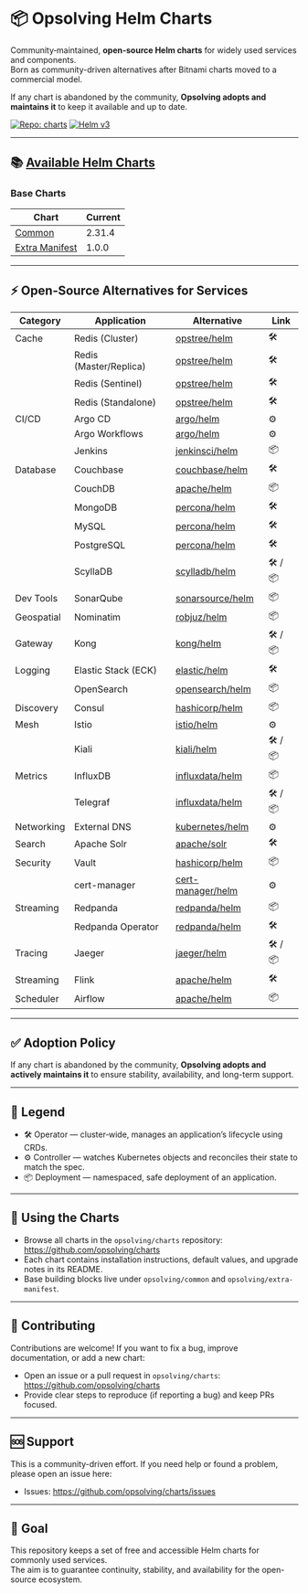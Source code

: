 # 📦 Opsolving Helm Charts

Community‑maintained, **open-source Helm charts** for widely used services and components.  
Born as community-driven alternatives after Bitnami charts moved to a commercial model.

If any chart is abandoned by the community, **Opsolving adopts and maintains it** to keep it available and up to date.

[![Repo: charts](https://img.shields.io/badge/Repo-charts-2b3137?logo=github)](https://github.com/opsolving/charts)
[![Helm v3](https://img.shields.io/badge/Helm-v3-0f1689?logo=helm&logoColor=white)](https://helm.sh)

---

## 📚 [Available Helm Charts](https://github.com/opsolving/charts)

### Base Charts

| Chart                                                                                    | Current |
|------------------------------------------------------------------------------------------|---------|
| [Common](https://github.com/opsolving/charts/tree/main/opsolving/common)                 | 2.31.4  |
| [Extra Manifest](https://github.com/opsolving/charts/tree/main/opsolving/extra-manifest) | 1.0.0   |

---

## ⚡ Open‑Source Alternatives for Services

| Category   | Application            | Alternative                                                                                                         | Link      |
|------------|------------------------|---------------------------------------------------------------------------------------------------------------------|-----------|
| Cache      | Redis (Cluster)        | [opstree/helm](https://github.com/OT-CONTAINER-KIT/redis-operator/tree/main/charts)                                 | 🛠️       |
|            | Redis (Master/Replica) | [opstree/helm](https://github.com/OT-CONTAINER-KIT/redis-operator/tree/main/charts)                                 | 🛠️       |
|            | Redis (Sentinel)       | [opstree/helm](https://github.com/OT-CONTAINER-KIT/redis-operator/tree/main/charts)                                 | 🛠️       |
|            | Redis (Standalone)     | [opstree/helm](https://github.com/OT-CONTAINER-KIT/redis-operator/tree/main/charts)                                 | 🛠️       |
| CI/CD      | Argo CD                | [argo/helm](https://github.com/argoproj/argo-helm/tree/main/charts/argo-cd)                                         | ⚙️        |
|            | Argo Workflows         | [argo/helm](https://github.com/argoproj/argo-helm/tree/main/charts/argo-workflows)                                  | ⚙️        |
|            | Jenkins                | [jenkinsci/helm](https://github.com/jenkinsci/helm-charts/tree/main/charts/jenkins)                                 | 📦        |
| Database   | Couchbase              | [couchbase/helm](https://github.com/couchbase-partners/helm-charts/tree/master/charts/couchbase-operator)           | 🛠️       |
|            | CouchDB                | [apache/helm](https://github.com/apache/couchdb-helm/tree/main/couchdb)                                             | 📦        |
|            | MongoDB                | [percona/helm](https://github.com/percona/percona-helm-charts/tree/main/charts/psmdb-operator)                      | 🛠️       |
|            | MySQL                  | [percona/helm](https://github.com/percona/percona-helm-charts/tree/main/charts/pxc-operator)                        | 🛠️       |
|            | PostgreSQL             | [percona/helm](https://github.com/percona/percona-helm-charts/tree/main/charts/pg-operator)                         | 🛠️       |
|            | ScyllaDB               | [scylladb/helm](https://github.com/scylladb/scylla-operator/tree/master/helm)                                       | 🛠️ / 📦️ |
| Dev Tools  | SonarQube              | [sonarsource/helm](https://github.com/SonarSource/helm-chart-sonarqube/tree/master/charts)                          | 📦        |
| Geospatial | Nominatim              | [robjuz/helm](https://github.com/robjuz/helm-charts/tree/master/charts/nominatim)                                   | 📦        |
| Gateway    | Kong                   | [kong/helm](https://github.com/Kong/charts/tree/main/charts)                                                        | 🛠️ / 📦  |
| Logging    | Elastic Stack (ECK)    | [elastic/helm](https://www.elastic.co/docs/deploy-manage/deploy/cloud-on-k8s/managing-deployments-using-helm-chart) | 🛠️       |
|            | OpenSearch             | [opensearch/helm](https://github.com/opensearch-project/helm-charts/tree/main/charts)                               | 📦        |
| Discovery  | Consul                 | [hashicorp/helm](https://github.com/hashicorp/consul-k8s/tree/main/charts/consul)                                   | 📦        |
| Mesh       | Istio                  | [istio/helm](https://github.com/istio/istio/tree/master/manifests/charts)                                           | ⚙️        |
|            | Kiali                  | [kiali/helm](https://kiali.io/docs/installation/installation-guide/install-with-helm/)                              | 🛠️ / 📦  |
| Metrics    | InfluxDB               | [influxdata/helm](https://github.com/influxdata/helm-charts/tree/master/charts)                                     | 📦        |
|            | Telegraf               | [influxdata/helm](https://github.com/influxdata/helm-charts/tree/master/charts)                                     | 🛠️ / 📦  |
| Networking | External DNS           | [kubernetes/helm](https://github.com/kubernetes-sigs/external-dns/tree/master/charts/external-dns)                  | ⚙️        |
| Search     | Apache Solr            | [apache/solr](https://github.com/apache/solr-operator/tree/main/helm)                                               | 🛠️       |
| Security   | Vault                  | [hashicorp/helm](https://github.com/hashicorp/vault-helm)                                                           | 📦        |
|            | cert-manager           | [cert-manager/helm](https://github.com/cert-manager/cert-manager/tree/master/deploy/charts/cert-manager)            | ⚙️        |
| Streaming  | Redpanda               | [redpanda/helm](https://github.com/redpanda-data/redpanda-operator/tree/main/charts/redpanda)                       | 📦        |
|            | Redpanda Operator      | [redpanda/helm](https://github.com/redpanda-data/redpanda-operator/tree/main/operator/chart)                        | 🛠️       |
| Tracing    | Jaeger                 | [jaeger/helm](https://github.com/jaegertracing/helm-charts/tree/main/charts)                                        | 🛠️ / 📦  |
| Streaming  | Flink                  | [apache/helm](https://github.com/apache/flink-kubernetes-operator)                                                  | 🛠️       |
| Scheduler  | Airflow                | [apache/helm](https://github.com/apache/airflow/tree/main/chart)                                                    | 📦        |

---

## ✅ Adoption Policy

If any chart is abandoned by the community, **Opsolving adopts and actively maintains it** to ensure stability,
availability, and long-term support.

---

## 🔑 Legend

- 🛠️ Operator — cluster‑wide, manages an application’s lifecycle using CRDs.
- ⚙️ Controller — watches Kubernetes objects and reconciles their state to match the spec.
- 📦 Deployment — namespaced, safe deployment of an application.

---

## 🚀 Using the Charts

- Browse all charts in the `opsolving/charts` repository: https://github.com/opsolving/charts
- Each chart contains installation instructions, default values, and upgrade notes in its README.
- Base building blocks live under `opsolving/common` and `opsolving/extra-manifest`.

---

## 🤝 Contributing

Contributions are welcome! If you want to fix a bug, improve documentation, or add a new chart:

- Open an issue or a pull request in `opsolving/charts`: https://github.com/opsolving/charts
- Provide clear steps to reproduce (if reporting a bug) and keep PRs focused.

---

## 🆘 Support

This is a community-driven effort. If you need help or found a problem, please open an issue here:

- Issues: https://github.com/opsolving/charts/issues

---

## 🎯 Goal

This repository keeps a set of free and accessible Helm charts for commonly used services.  
The aim is to guarantee continuity, stability, and availability for the open-source ecosystem.
